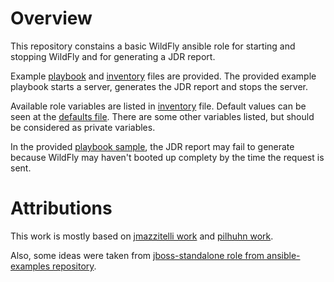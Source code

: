 # Overview

This repository constains a basic WildFly ansible role for starting and
stopping WildFly and for generating a JDR report.

Example [playbook](wildfly-playbook.yml) and [inventory](wildfly-inventory)
files are provided. The provided example playbook starts a server, generates
the JDR report and stops the server. 

Available role variables are listed in [inventory](wildfly-inventory) file.
Default values can be seen at the [defaults
file](roles/wildfly/defaults/main.yml). There are some other variables listed,
but should be considered as private variables.

In the provided [playbook sample](wildfly-playbook.yml), the JDR report may
fail to generate because WildFly may haven't booted up complety by the time the
request is sent.

# Attributions

This work is mostly based on [jmazzitelli
work](https://github.com/jmazzitelli/hawkular-services/commit/5fad2ecc80de73bc3246c1a4c86f44000d5baf4b)
and [pilhuhn work](https://github.com/pilhuhn/hawkular-agent-ansible).

Also, some ideas were taken from [jboss-standalone role from ansible-examples
repository](https://github.com/ansible/ansible-examples/tree/master/jboss-standalone).
